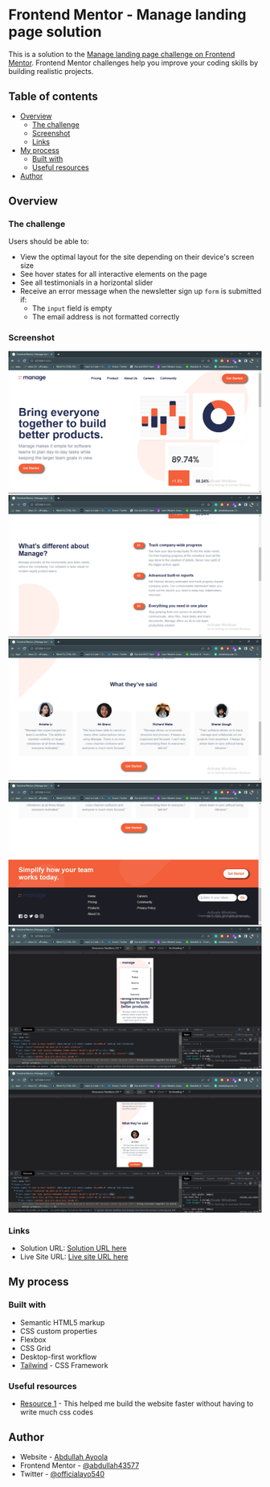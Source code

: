 # Frontend Mentor - Manage landing page solution

This is a solution to the [Manage landing page challenge on Frontend Mentor](https://www.frontendmentor.io/challenges/manage-landing-page-SLXqC6P5). Frontend Mentor challenges help you improve your coding skills by building realistic projects.

## Table of contents

- [Overview](#overview)
  - [The challenge](#the-challenge)
  - [Screenshot](#screenshot)
  - [Links](#links)
- [My process](#my-process)
  - [Built with](#built-with)
  - [Useful resources](#useful-resources)
- [Author](#author)

## Overview

### The challenge

Users should be able to:

- View the optimal layout for the site depending on their device's screen size
- See hover states for all interactive elements on the page
- See all testimonials in a horizontal slider
- Receive an error message when the newsletter sign up `form` is submitted if:
  - The `input` field is empty
  - The email address is not formatted correctly

### Screenshot

![](<./design/Screenshot%20(69).png>)
![](<./design/Screenshot%20(70).png>)
![](<./design/Screenshot%20(71).png>)
![](<./design/Screenshot%20(72).png>)
![](<./design/Screenshot%20(73).png>)
![](<./design/Screenshot%20(74).png>)

### Links

- Solution URL: [Solution URL here](https://www.frontendmentor.io/solutions/responsive-manage-landing-page-built-using-tailwindcss-and-javascript-VDQoDdXb1v)
- Live Site URL: [Live site URL here](https://manage-landing-pag.netlify.app/)

## My process

### Built with

- Semantic HTML5 markup
- CSS custom properties
- Flexbox
- CSS Grid
- Desktop-first workflow
- [Tailwind](https://tailwindcss.com/) - CSS Framework

### Useful resources

- [Resource 1](https://tailwindcss.com/) - This helped me build the website faster without having to write much css codes

## Author

- Website - [Abdullah Ayoola](https://github.com/abdullah43577)
- Frontend Mentor - [@abdullah43577](https://www.frontendmentor.io/profile/abdullah43577)
- Twitter - [@officialayo540](https://twitter.com/officialayo540)
